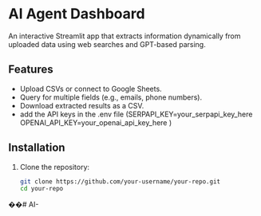 # AI Agent Dashboard

An interactive Streamlit app that extracts information dynamically from uploaded data using web searches and GPT-based parsing.

## Features
- Upload CSVs or connect to Google Sheets.
- Query for multiple fields (e.g., emails, phone numbers).
- Download extracted results as a CSV.
- add the API keys in the .env file  (SERPAPI_KEY=your_serpapi_key_here
OPENAI_API_KEY=your_openai_api_key_here
)

## Installation
1. Clone the repository:
   ```bash
   git clone https://github.com/your-username/your-repo.git
   cd your-repo
��#   A I - 
 
 
